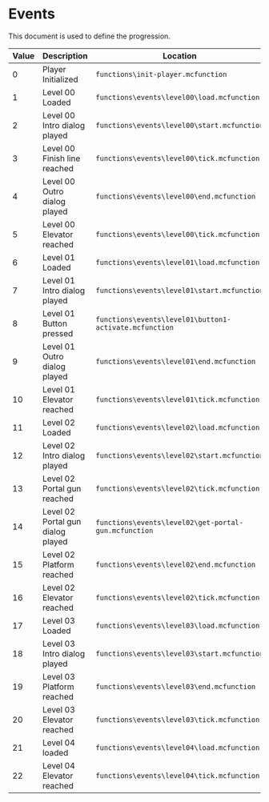 # Events
This document is used to define the progression.

| Value | Description                       | Location                                                  |
| ----- | --------------------------------- | --------------------------------------------------------- |
| 0     | Player Initialized                | `functions\init-player.mcfunction`                        |
| 1     | Level 00 Loaded                   | `functions\events\level00\load.mcfunction`                |
| 2     | Level 00 Intro dialog played      | `functions\events\level00\start.mcfunction`               |
| 3     | Level 00 Finish line reached      | `functions\events\level00\tick.mcfunction`                |
| 4     | Level 00 Outro dialog played      | `functions\events\level00\end.mcfunction`                 |
| 5     | Level 00 Elevator reached         | `functions\events\level00\tick.mcfunction`                |
| 6     | Level 01 Loaded                   | `functions\events\level01\load.mcfunction`                |
| 7     | Level 01 Intro dialog played      | `functions\events\level01\start.mcfunction`               |
| 8     | Level 01 Button pressed           | `functions\events\level01\button1-activate.mcfunction`    |
| 9     | Level 01 Outro dialog played      | `functions\events\level01\end.mcfunction`                 |
| 10    | Level 01 Elevator reached         | `functions\events\level01\tick.mcfunction`                |
| 11    | Level 02 Loaded                   | `functions\events\level02\load.mcfunction`                |
| 12    | Level 02 Intro dialog played      | `functions\events\level02\start.mcfunction`               |
| 13    | Level 02 Portal gun reached       | `functions\events\level02\tick.mcfunction`                |
| 14    | Level 02 Portal gun dialog played | `functions\events\level02\get-portal-gun.mcfunction`      |
| 15    | Level 02 Platform reached         | `functions\events\level02\end.mcfunction`                 |
| 16    | Level 02 Elevator reached         | `functions\events\level02\tick.mcfunction`                |
| 17    | Level 03 Loaded                   | `functions\events\level03\load.mcfunction`                |
| 18    | Level 03 Intro dialog played      | `functions\events\level03\start.mcfunction`               |
| 19    | Level 03 Platform reached         | `functions\events\level03\end.mcfunction`                 |
| 20    | Level 03 Elevator reached         | `functions\events\level03\tick.mcfunction`                |
| 21    | Level 04 loaded                   | `functions\events\level04\load.mcfunction`                |
| 22    | Level 04 Elevator reached         | `functions\events\level04\tick.mcfunction`                |
